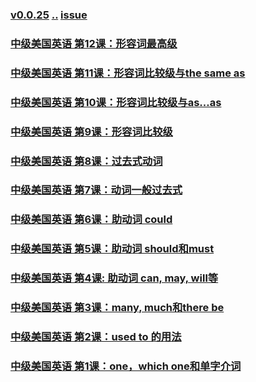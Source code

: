 ### [v0.0.25](https://github.com/littleflute/english/edit/master/voa/Intermediate_American_English/readme.md) [..](..) [issue](https://github.com/littleflute/english/issues/45)
### [中级美国英语 第12课：形容词最高级](https://mp.weixin.qq.com/s?__biz=MzIxMTUzOTUzOA==&mid=100001413&idx=4&sn=72375f4993cebb7678169a508922dd2b&chksm=175285b820250cae376891b637e57fc8558e885f3915648732af4eb6dec1a92933793e61ac30&mpshare=1&scene=24&srcid=0325Ahv9Mc50y6N9ochuRbac#rd)
### [中级美国英语 第11课：形容词比较级与the same as](https://mp.weixin.qq.com/s?__biz=MzIxMTUzOTUzOA==&mid=100001413&idx=3&sn=fffd86c7a0440acef8ca1a962975b331&chksm=175285b820250caef603ae7874c518ec8182d8a532d58d88bdca32d451a3c045f54c864f95b3&mpshare=1&scene=24&srcid=0325zC1D5q0rcM9iGO52MsxV#rd)
### [中级美国英语 第10课：形容词比较级与as...as](https://mp.weixin.qq.com/s?__biz=MzIxMTUzOTUzOA==&mid=100001413&idx=2&sn=1bc2345a345097433d8af25c7069070b&chksm=175285b820250cae4a7e64be069786b37c80e83c80ba343e7a73d201dc849626a4fba7edba3c&mpshare=1&scene=24&srcid=0325vHlEZGmXt8BQENDzTjzr#rd)
### [中级美国英语 第9课：形容词比较级](https://mp.weixin.qq.com/s?__biz=MzIxMTUzOTUzOA==&mid=100001413&idx=1&sn=d333ac34faf2d59042a8deef0e0f356b&chksm=175285b820250cae49de1c0e355e817ac7a9d94b6b6a8a50d08e3f1364d43f3cf5ace8258277&mpshare=1&scene=24&srcid=0325agvjl92ENQKFWVajV4QN#rd)
### [中级美国英语 第8课：过去式动词](https://mp.weixin.qq.com/s?__biz=MzIxMTUzOTUzOA==&mid=100001316&idx=1&sn=3371e761eea1bf1ec42ab74bc1241d77&chksm=1752851920250c0f6ef4da71eed2bacc42d0d8a1968a8645f578dd91da6c300ce91aeb039183&mpshare=1&scene=24&srcid=0325Z4VnxVIkz0MBfSCUHtIo#rd)
### [中级美国英语 第7课：动词一般过去式](https://mp.weixin.qq.com/s/rdTjVIQQVdWfz3OcknF8kQ)
### [中级美国英语 第6课：助动词 could](https://mp.weixin.qq.com/s/t9THEof48ZbKn0LVaqPA6Q)
### [中级美国英语 第5课：助动词 should和must](http://mp.weixin.qq.com/s/ySE8kW6wkzJeVRX1wv4cGQ)
### [中级美国英语 第4课: 助动词 can, may, will等](https://mp.weixin.qq.com/s/8gbu9Kuqwc20lZKO4Uv54w)
### [中级美国英语 第3课：many, much和there be](https://mp.weixin.qq.com/s?__biz=MzIxMTUzOTUzOA==&mid=100001316&idx=6&sn=9a09bb5a91ed82ecf77c6b11cf96023f&chksm=1752851920250c0f6a6d68fe33fd9b2e23edfbe273d41b90df586e38423e625466e168f0abde&mpshare=1&scene=24&srcid=0323cI87sRqIFuW0IyYtluP6#rd)
### [中级美国英语 第2课：used to 的用法](https://mp.weixin.qq.com/s/xb4Nw0Bf234M-lXUioW2_A)
### [中级美国英语 第1课：one，which one和单字介词](http://mp.weixin.qq.com/s/N4_Kkmhw-RPHVRG84FhmDw)
